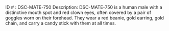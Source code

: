 ID # : DSC-MATE-750
Description: DSC-MATE-750 is a human male with a distinctive mouth spot and red clown eyes, often covered by a pair of goggles worn on their forehead. They wear a red beanie, gold earring, gold chain, and carry a candy stick with them at all times.
